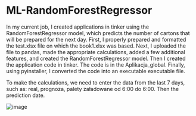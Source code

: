 # ML-RandomForestRegressor

In my current job, I created applications in tinker using the RandomForestRegressor model, which predicts the number of cartons that will be prepared for the next day.
First, I properly prepared and formatted the test.xlsx file on which the book1.xlsx was based.
Next, I uploaded the file to pandas, made the appropriate calculations, added a few additional features, and created the RandomForestRegressor model.
Then I created the application code in tinker. The code is in the Aplikacja_global.
Finally, using pyinstaller, I converted the code into an executable executable file.


To make the calculations, we need to enter the data from the last 7 days, such as: real, prognoza, palety załadowane od 6:00 do 6:00.
Then the prediction date.

![image](https://github.com/user-attachments/assets/8c125a90-42c6-4675-b011-71760bfc3a88)
